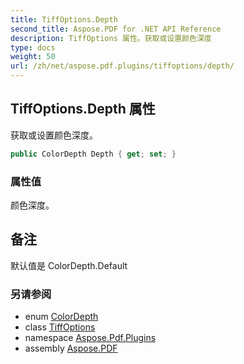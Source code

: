 ```yaml
---
title: TiffOptions.Depth
second_title: Aspose.PDF for .NET API Reference
description: TiffOptions 属性。获取或设置颜色深度
type: docs
weight: 50
url: /zh/net/aspose.pdf.plugins/tiffoptions/depth/
---
```

## TiffOptions.Depth 属性

获取或设置颜色深度。

```csharp
public ColorDepth Depth { get; set; }
```

### 属性值

颜色深度。

## 备注

默认值是 ColorDepth.Default

### 另请参阅

* enum [ColorDepth](../../../aspose.pdf.devices/colordepth/)
* class [TiffOptions](../)
* namespace [Aspose.Pdf.Plugins](../../../aspose.pdf.plugins/)
* assembly [Aspose.PDF](../../../)